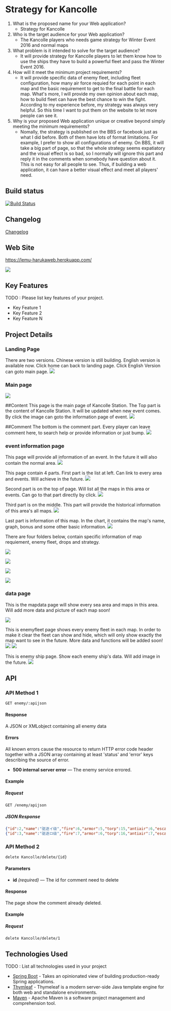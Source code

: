 # Strategy for Kancolle

1. What is the proposed name for your Web application?
    - Strategy for Kancolle
2. Who is the target audience for your Web application?
    - The Kancolle players who needs game strategy for Winter Event 2016 and normal maps
3. What problem is it intended to solve for the target audience?
    - It will provide strategy for Kancolle players to let them know how to use the ships they have to build a powerful fleet and pass the Winter Event 2016.
4. How will it meet the minimum project requirements?
    - It will provide specific data of enemy fleet, including fleet configuration, how many air force requied for each point in each map and the basic requirement to get to the final battle for each map. What's more, I will provide my own opinion about each map, how to build fleet can have the best chance to win the fight. According to my experience before, my strategy was always very helpful. So this time I want to put them on the website to let more people can see it. 
5. Why is your proposed Web application unique or creative beyond simply meeting the minimum requirements?
    - Nomally, the strategy is published on the BBS or facebook just as what I did before. Both of them have lots of format limitations. For example, I prefer to show all configurations of enemy. On BBS, it will take a big part of page, so that the whole strategy seems expatiatory and the visual effect is so bad, so I normally will ignore this part and reply it in the comments when somebody have question about it. This is not easy for all people to see. Thus, if building a web application, it can have a better visual effect and meet all players' need.
     
## Build status

[![Build Status](https://travis-ci.org/infsci2560sp17/full-stack-web-LeMU-Haruka.svg?branch=master)](https://travis-ci.org/infsci2560sp17/full-stack-web-LeMU-Haruka)

## Changelog
[Changelog](CHANGELOG.md)

## Web Site

https://lemu-harukaweb.herokuapp.com/

![](https://github.com/infsci2560sp17/full-stack-web-LeMU-Haruka/blob/master/bmp/kancolle.jpg)

## Key Features

TODO : Please list key features of your project.

* Key Feature 1
* Key Feature 2
* Key Feature N

## Project Details

### Landing Page

There are two versions. Chinese version is still building. English version is available now.
Click home can back to landing page.
Click English Version can goto main page.
![](https://github.com/infsci2560sp17/full-stack-web-LeMU-Haruka/blob/master/bmp/home.png)

### Main page
![](https://github.com/infsci2560sp17/full-stack-web-LeMU-Haruka/blob/master/bmp/mainpage.png)

##Content
This page is the main page of Kancolle Station. The Top part is the content of Kancolle Station.
It will be updated when new event comes. By click the image can goto the information page of event.
![](https://github.com/infsci2560sp17/full-stack-web-LeMU-Haruka/blob/master/bmp/content.png)

##Comment
The bottom is the comment part. Every player can leave comment here, to search help or provide information or just bump.
![](https://github.com/infsci2560sp17/full-stack-web-LeMU-Haruka/blob/master/bmp/comment.png)

### event information page
This page will provide all information of an event. In the future it will also contain the normal area.
![](https://github.com/infsci2560sp17/full-stack-web-LeMU-Haruka/blob/master/bmp/view.png)

This page contain 4 parts.
First part is the list at left. Can link to every area and events. Will achieve in the future.
![](https://github.com/infsci2560sp17/full-stack-web-LeMU-Haruka/blob/master/bmp/Arealist.png)

Second part is on the top of page. Will list all the maps in this area or events. Can go to that part directly by click.
![](https://github.com/infsci2560sp17/full-stack-web-LeMU-Haruka/blob/master/bmp/Areainfo.png)

Third part is on the middle. This part will provide the historical information of this area's all maps.
![](https://github.com/infsci2560sp17/full-stack-web-LeMU-Haruka/blob/master/bmp/Aboutarea.png)

Last part is information of this map. In the chart, it contains the map's name, graph, bonus and some other basic information.
![](https://github.com/infsci2560sp17/full-stack-web-LeMU-Haruka/blob/master/bmp/mapinfo.png)

There are four folders below, contain specific information of map requiement, enemy fleet, drops and strategy.

![](https://github.com/infsci2560sp17/full-stack-web-LeMU-Haruka/blob/master/bmp/maprequire.png)

![](https://github.com/infsci2560sp17/full-stack-web-LeMU-Haruka/blob/master/bmp/enemyfleet.png)

![](https://github.com/infsci2560sp17/full-stack-web-LeMU-Haruka/blob/master/bmp/drop.png)

![](https://github.com/infsci2560sp17/full-stack-web-LeMU-Haruka/blob/master/bmp/strategy.png)


### data page

This is the mapdata page will show every sea area and maps in this area. Will add more data and picture of each map soon!

![](https://github.com/infsci2560sp17/full-stack-web-LeMU-Haruka/blob/master/bmp/mapdata.png)

This is enemyfleet page shows every enemy fleet in each map. In order to make it clear the fleet can show and hide, which will only show exactly the map want to see in the future. More data and functions will be added soon!
![](https://github.com/infsci2560sp17/full-stack-web-LeMU-Haruka/blob/master/bmp/enemyfleetshow.png)
![](https://github.com/infsci2560sp17/full-stack-web-LeMU-Haruka/blob/master/bmp/enemyfleethide.png)

This is enemy ship page. Show each enemy ship's data. Will add image in the future.
![](https://github.com/infsci2560sp17/full-stack-web-LeMU-Haruka/blob/master/bmp/enemy.png)

## API

### API Method 1

    GET enemy/:apijson

#### Response

A JSON or XMLobject containing all enemy data

#### Errors

All known errors cause the resource to return HTTP error code header together with a JSON array containing at least 'status' and 'error' keys describing the source of error.

- **500 internal server error** — The enemy service errored.


#### Example

##### Request

    GET /enemy/apijson

##### JSON Response

```json
{"id":2,"name":"驱逐イ级","fire":6,"armor":5,"torp":15,"antiair":6,"escape":14,"type":"Destroyer","aa":6,"hp":20},
{"id":3,"name":"驱逐ロ级","fire":7,"armor":6,"torp":16,"antiair":7,"escape":15,"type":"Destroyer","aa":7,"hp":22}
```

### API Method 2

    delete Kancolle/delete/{id}
    

#### Parameters
    
- **id** _(required)_ — The id for comment need to delete

#### Response

The page show the comment already deleted.

#### Example

##### Request

    delete Kancolle/delete/1

## Technologies Used

TODO : List all technologies used in your project

- [Spring Boot](https://projects.spring.io/spring-boot/) - Takes an opinionated view of building production-ready Spring applications.
- [Thymleaf](http://www.thymeleaf.org/) - Thymeleaf is a modern server-side Java template engine for both web and standalone environments.
- [Maven](https://maven.apache.org/) - Apache Maven is a software project management and comprehension tool.